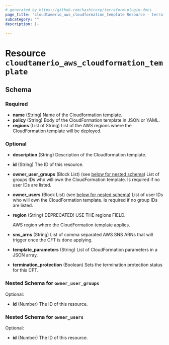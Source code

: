 ```yaml
---
# generated by https://github.com/hashicorp/terraform-plugin-docs
page_title: "cloudtamerio_aws_cloudformation_template Resource - terraform-provider-cloudtamerio"
subcategory: ""
description: |-
  
---
```


# Resource `cloudtamerio_aws_cloudformation_template`





<!-- schema generated by tfplugindocs -->
## Schema

### Required

- **name** (String) Name of the Cloudformation template.
- **policy** (String) Body of the CloudFormation template in JSON or YAML.
- **regions** (List of String) List of the AWS regions where the CloudFormation template will be deployed.

### Optional

- **description** (String) Description of the Cloudformation template.
- **id** (String) The ID of this resource.
- **owner_user_groups** (Block List) (see [below for nested schema](#nestedblock--owner_user_groups)) List of groups IDs who will own the CloudFormation template. Is required if no user IDs are listed.
- **owner_users** (Block List) (see [below for nested schema](#nestedblock--owner_users)) List of user IDs who will own the CloudFormation template. Is required if no group IDs are listed.
- **region** (String) DEPRECATED! USE THE regions FIELD.

	AWS region where the CloudFormation template applies.
- **sns_arns** (String) List of comma separated AWS SNS ARNs that will trigger once the CFT is done applying.
- **template_parameters** (String) List of CloudFormation parameters in a JSON array.
- **termination_protection** (Boolean) Sets the termination protection status for this CFT.

<a id="nestedblock--owner_user_groups"></a>
### Nested Schema for `owner_user_groups`

Optional:

- **id** (Number) The ID of this resource.


<a id="nestedblock--owner_users"></a>
### Nested Schema for `owner_users`

Optional:

- **id** (Number) The ID of this resource.


